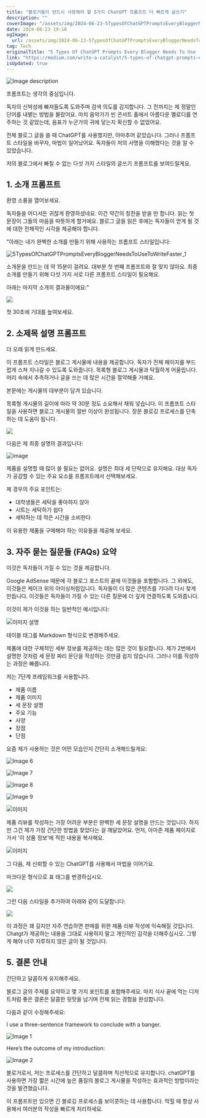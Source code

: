 ```yaml
---
title: "블로거들이 반드시 사용해야 할 5가지 ChatGPT 프롬프트 더 빠르게 글쓰기"
description: ""
coverImage: "/assets/img/2024-06-23-5TypesOfChatGPTPromptsEveryBloggerNeedsToUseToWriteFaster_0.png"
date: 2024-06-23 19:10
ogImage:
  url: /assets/img/2024-06-23-5TypesOfChatGPTPromptsEveryBloggerNeedsToUseToWriteFaster_0.png
tag: Tech
originalTitle: "5 Types Of ChatGPT Prompts Every Blogger Needs To Use (To Write Faster)"
link: "https://medium.com/write-a-catalyst/5-types-of-chatgpt-prompts-every-blogger-needs-to-use-to-write-faster-9c511166ba81"
isUpdated: true
---
```


![Image description](/assets/img/2024-06-23-5TypesOfChatGPTPromptsEveryBloggerNeedsToUseToWriteFaster_0.png)

프롬프트는 생각의 중심입니다.

독자의 신박성에 빠져들도록 도와주며 검색 의도를 감지합니다. 그 전까지는 제 정말인 단어를 내뱉는 방법을 몰랐어요. 마치 음악가가 빈 콘서트 홀에서 아름다운 멜로디를 연주하는 것 같았는데, 음표가 누군가의 귀에 닿는지 확신할 수 없었어요.

전체 블로그 글을 쓸 때 ChatGPT를 사용했지만, 아마추어 같았습니다. 그러나 프롬프트 스타일을 바꾸자, 마법이 일어났어요. 독자들이 저의 사명을 이해했다는 것을 알 수 있었습니다.

<!-- cozy-coder - 수평 -->

<ins class="adsbygoogle"
     style="display:block"
     data-ad-client="ca-pub-4877378276818686"
     data-ad-slot="1107185301"
     data-ad-format="auto"
     data-full-width-responsive="true"></ins>

<script>
     (adsbygoogle = window.adsbygoogle || []).push({});
</script>

저의 블로그에서 빠질 수 없는 다섯 가지 스타일의 글쓰기 프롬프트를 보여드릴게요.

## 1. 소개 프롬프트

환영 소풍을 열어보세요.

독자들을 어디서든 귀찮게 환영하셨네요. 이건 약간의 칭찬을 받을 만 합니다. 읽는 첫 문장이 그들의 마음을 따뜻하게 할거에요. 블로그 글을 읽은 후에는 독자들이 얻게 될 것에 대한 전체적인 시각을 제공해야 합니다.

<!-- cozy-coder - 수평 -->

<ins class="adsbygoogle"
     style="display:block"
     data-ad-client="ca-pub-4877378276818686"
     data-ad-slot="1107185301"
     data-ad-format="auto"
     data-full-width-responsive="true"></ins>

<script>
     (adsbygoogle = window.adsbygoogle || []).push({});
</script>

"아래는 내가 완벽한 소개를 만들기 위해 사용하는 프롬프트 스타일입니다:

![5TypesOfChatGPTPromptsEveryBloggerNeedsToUseToWriteFaster_1](/assets/img/2024-06-23-5TypesOfChatGPTPromptsEveryBloggerNeedsToUseToWriteFaster_1.png)

소개문을 만드는 데 약 15분이 걸려요. 대부분 첫 번째 프롬프트와 잘 맞지 않아요. 최종 소개를 만들기 위해 다섯 가지 서로 다른 프롬프트 스타일이 필요해요.

아래는 마지막 소개의 결과물이에요:"

<!-- cozy-coder - 수평 -->

<ins class="adsbygoogle"
     style="display:block"
     data-ad-client="ca-pub-4877378276818686"
     data-ad-slot="1107185301"
     data-ad-format="auto"
     data-full-width-responsive="true"></ins>

<script>
     (adsbygoogle = window.adsbygoogle || []).push({});
</script>

<img src="/assets/img/2024-06-23-5TypesOfChatGPTPromptsEveryBloggerNeedsToUseToWriteFaster_2.png" />

첫 30초에 기대를 높여보세요.

## 2. 소제목 설명 프롬프트

더 오래 읽게 만드세요.

<!-- cozy-coder - 수평 -->

<ins class="adsbygoogle"
     style="display:block"
     data-ad-client="ca-pub-4877378276818686"
     data-ad-slot="1107185301"
     data-ad-format="auto"
     data-full-width-responsive="true"></ins>

<script>
     (adsbygoogle = window.adsbygoogle || []).push({});
</script>

이 프롬프트 스타일은 블로그 게시물에 내용을 제공합니다. 독자가 전체 페이지를 부드럽게 스쳐 지나갈 수 있도록 도와줍니다. 목록형 블로그 게시물과 탁월하게 어울립니다. 머리 속에서 추측하거나 글을 쓰는 데 많은 시간을 절약해줄 거예요.

본문에는 게시물의 대부분이 담겨 있습니다.

목록형 게시물의 길이에 따라 약 30분 정도 소요해서 채워 넣습니다. 이 프롬프트 스타일을 사용하면 블로그 게시물의 절반 이상이 완성됩니다. 장문 블로깅 프로세스를 단축하는 데 도움이 됩니다.

<img src="/assets/img/2024-06-23-5TypesOfChatGPTPromptsEveryBloggerNeedsToUseToWriteFaster_3.png" />

<!-- cozy-coder - 수평 -->

<ins class="adsbygoogle"
     style="display:block"
     data-ad-client="ca-pub-4877378276818686"
     data-ad-slot="1107185301"
     data-ad-format="auto"
     data-full-width-responsive="true"></ins>

<script>
     (adsbygoogle = window.adsbygoogle || []).push({});
</script>

다음은 제 최종 설명의 결과입니다:

![image](/assets/img/2024-06-23-5TypesOfChatGPTPromptsEveryBloggerNeedsToUseToWriteFaster_4.png)

제품을 설명할 때 많이 쓸 필요는 없어요. 설명은 최대 세 단락으로 유지해요. 대상 독자가 공감할 수 있는 주요 요소를 프롬프트에서 선택해보세요.

제 경우의 주요 포인트는:

<!-- cozy-coder - 수평 -->

<ins class="adsbygoogle"
     style="display:block"
     data-ad-client="ca-pub-4877378276818686"
     data-ad-slot="1107185301"
     data-ad-format="auto"
     data-full-width-responsive="true"></ins>

<script>
     (adsbygoogle = window.adsbygoogle || []).push({});
</script>

- 대학생들은 세탁을 좋아하지 않아
- 시트는 세탁하기 쉽다
- 세탁하는 데 적은 시간을 소비한다

이 유용한 제품을 구매해야 하는 이유들을 제공해 보세요.

## 3. 자주 묻는 질문들 (FAQs) 요약

<!-- cozy-coder - 수평 -->

<ins class="adsbygoogle"
     style="display:block"
     data-ad-client="ca-pub-4877378276818686"
     data-ad-slot="1107185301"
     data-ad-format="auto"
     data-full-width-responsive="true"></ins>

<script>
     (adsbygoogle = window.adsbygoogle || []).push({});
</script>

이것은 독자들이 가질 수 있는 것을 제공합니다.

Google AdSense 때문에 각 블로그 포스트의 끝에 이것들을 포함합니다. 그 외에도, 이것들은 케이크 위의 아이싱처럼입니다. 독자들이 더 많은 콘텐츠를 기다려 다시 찾게 만듭니다. 이것들은 독자들이 가질 수 있는 다른 질문에 더 깊게 연결하도록 도와줍니다.

이것이 제가 이것을 하는 일반적인 예시입니다:

![이미지 설명](/assets/img/2024-06-23-5TypesOfChatGPTPromptsEveryBloggerNeedsToUseToWriteFaster_5.png)

<!-- cozy-coder - 수평 -->

<ins class="adsbygoogle"
     style="display:block"
     data-ad-client="ca-pub-4877378276818686"
     data-ad-slot="1107185301"
     data-ad-format="auto"
     data-full-width-responsive="true"></ins>

<script>
     (adsbygoogle = window.adsbygoogle || []).push({});
</script>

테이블 태그를 Markdown 형식으로 변경해주세요.

<!-- cozy-coder - 수평 -->

<ins class="adsbygoogle"
     style="display:block"
     data-ad-client="ca-pub-4877378276818686"
     data-ad-slot="1107185301"
     data-ad-format="auto"
     data-full-width-responsive="true"></ins>

<script>
     (adsbygoogle = window.adsbygoogle || []).push({});
</script>

제품에 대한 구체적인 세부 정보를 제공하는 데는 많은 것이 필요합니다. 제가 2번에서 설명한 것처럼 세 문장 짜리 문단을 작성하는 것만큼 쉽지 않습니다. 그러나 이를 작성하는 과정은 빠릅니다.

저는 7단계 프레임워크를 사용합니다.

- 제품 이름
- 제품 이미지
- 세 문장 설명
- 주요 기능
- 사양
- 장점
- 단점

요즘 제가 사용하는 것은 어떤 모습인지 간단히 소개해드릴게요:

<!-- cozy-coder - 수평 -->

<ins class="adsbygoogle"
     style="display:block"
     data-ad-client="ca-pub-4877378276818686"
     data-ad-slot="1107185301"
     data-ad-format="auto"
     data-full-width-responsive="true"></ins>

<script>
     (adsbygoogle = window.adsbygoogle || []).push({});
</script>

![Image 6](/assets/img/2024-06-23-5TypesOfChatGPTPromptsEveryBloggerNeedsToUseToWriteFaster_6.png)

![Image 7](/assets/img/2024-06-23-5TypesOfChatGPTPromptsEveryBloggerNeedsToUseToWriteFaster_7.png)

![Image 8](/assets/img/2024-06-23-5TypesOfChatGPTPromptsEveryBloggerNeedsToUseToWriteFaster_8.png)

![Image 9](/assets/img/2024-06-23-5TypesOfChatGPTPromptsEveryBloggerNeedsToUseToWriteFaster_9.png)

<!-- cozy-coder - 수평 -->

<ins class="adsbygoogle"
     style="display:block"
     data-ad-client="ca-pub-4877378276818686"
     data-ad-slot="1107185301"
     data-ad-format="auto"
     data-full-width-responsive="true"></ins>

<script>
     (adsbygoogle = window.adsbygoogle || []).push({});
</script>

![이미지](/assets/img/2024-06-23-5TypesOfChatGPTPromptsEveryBloggerNeedsToUseToWriteFaster_10.png)

제품 리뷰를 작성하는 가장 어려운 부분은 완벽한 세 문장 설명을 만드는 것입니다. 하지만 그건 제가 가장 간단한 방법을 찾았다는 걸 깨달았어요. 먼저, 아마존 제품 페이지로 가서 '이 상품 정보'에 적힌 내용을 복사해요.

![이미지](/assets/img/2024-06-23-5TypesOfChatGPTPromptsEveryBloggerNeedsToUseToWriteFaster_11.png)

그 다음, 제 신뢰할 수 있는 ChatGPT를 사용해서 마법을 이어가요.

<!-- cozy-coder - 수평 -->

<ins class="adsbygoogle"
     style="display:block"
     data-ad-client="ca-pub-4877378276818686"
     data-ad-slot="1107185301"
     data-ad-format="auto"
     data-full-width-responsive="true"></ins>

<script>
     (adsbygoogle = window.adsbygoogle || []).push({});
</script>

마크다운 형식으로 표 태그를 변경하십시오.

<img src="/assets/img/2024-06-23-5TypesOfChatGPTPromptsEveryBloggerNeedsToUseToWriteFaster_12.png" />

그런 다음 스타일을 추가하여 아래와 같이 도달합니다:

<img src="/assets/img/2024-06-23-5TypesOfChatGPTPromptsEveryBloggerNeedsToUseToWriteFaster_13.png" />

이 과정은 꽤 길지만 자주 연습하면 판매를 위한 제품 리뷰 작성에 익숙해질 것입니다. Chatgt가 제공하는 내용을 그대로 사용하지 말고 개인적인 감각을 더해주십시오. 그렇게 해야 너무 지루하지 않은 글이 될 것입니다.

<!-- cozy-coder - 수평 -->

<ins class="adsbygoogle"
     style="display:block"
     data-ad-client="ca-pub-4877378276818686"
     data-ad-slot="1107185301"
     data-ad-format="auto"
     data-full-width-responsive="true"></ins>

<script>
     (adsbygoogle = window.adsbygoogle || []).push({});
</script>

## 5. 결론 안내

간단하고 달콤하게 유지해주세요.

블로그 글의 주제를 요약하고 몇 가지 포인트를 포함해주세요. 마치 식사 끝에 먹는 디저트처럼 좋은 결론은 달콤한 뒷맛을 남기며 전체 읽는 경험을 완성합니다.

<!-- cozy-coder - 수평 -->

<ins class="adsbygoogle"
     style="display:block"
     data-ad-client="ca-pub-4877378276818686"
     data-ad-slot="1107185301"
     data-ad-format="auto"
     data-full-width-responsive="true"></ins>

<script>
     (adsbygoogle = window.adsbygoogle || []).push({});
</script>

다음과 같이 수정해주세요:

I use a three-sentence framework to conclude with a banger.

![Image 1](/assets/img/2024-06-23-5TypesOfChatGPTPromptsEveryBloggerNeedsToUseToWriteFaster_14.png)

Here’s the outcome of my introduction:

![Image 2](/assets/img/2024-06-23-5TypesOfChatGPTPromptsEveryBloggerNeedsToUseToWriteFaster_15.png)

<!-- cozy-coder - 수평 -->

<ins class="adsbygoogle"
     style="display:block"
     data-ad-client="ca-pub-4877378276818686"
     data-ad-slot="1107185301"
     data-ad-format="auto"
     data-full-width-responsive="true"></ins>

<script>
     (adsbygoogle = window.adsbygoogle || []).push({});
</script>

블로거로서, 저는 프로세스를 간단하고 달콤하며 직선적으로 유지합니다. chatGPT를 사용하면 가장 짧은 시간에 높은 품질의 블로그 게시물을 작성하는 효과적인 방법이라는 것을 발견했습니다.

이 프롬프트만 있으면 긴 블로깅 프로세스를 보이콧하는 데 사용합니다. 막힐 때 항상 사용해서 여러분의 작성을 빠르게 처리하세요.
